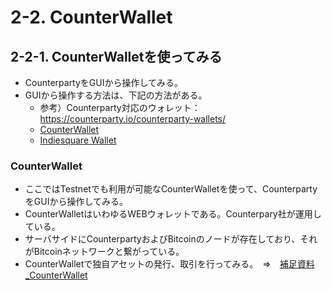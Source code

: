 # 2-2. CounterWallet

## 2-2-1. CounterWalletを使ってみる
* CounterpartyをGUIから操作してみる。
* GUIから操作する方法は、下記の方法がある。
  * 参考）Counterparty対応のウォレット：https://counterparty.io/counterparty-wallets/
  * [CounterWallet](https://counterwallet.io)
  * [Indiesquare Wallet](https://wallet.indiesquare.me)

### CounterWallet
* ここではTestnetでも利用が可能なCounterWalletを使って、CounterpartyをGUIから操作してみる。
* CounterWalletはいわゆるWEBウォレットである。Counterpary社が運用している。
* サーバサイドにCounterpartyおよびBitcoinのノードが存在しており、それがBitcoinネットワークと繋がっている。
* CounterWalletで独自アセットの発行、取引を行ってみる。　⇒　[補足資料_CounterWallet]()
